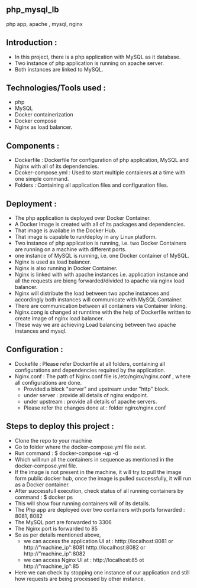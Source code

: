 ## php_mysql_lb
php app, apache , mysql, nginx

## Introduction :

* In this project, there is a php application with MySQL as it database.
* Two instance of php application is running on apache server.
* Both instances are linked to MySQL.

## Technologies/Tools used : 

* php
* MySQL
* Docker containerization
* Docker compose
* Nginx as load balancer.

## Components :
* Dockerfile : Dockerfile for configuration of php application, MySQL and Nginx with all of its dependencies.
* Dcoker-compose.yml : Used to start multiple contaienrs at a time with one simple command.
* Folders : Containing all application files and configuration files.

## Deployment :
* The php application is deployed over Docker Container.
* A Docker Image is created with all of its packages and dependencies.
* That image is availabe in the Docker Hub.
* That image is capable to run/deploy in any Linux platform.
* Two instance of php application is running, i.e. two Docker Containers are running on a machine with different ports.
* one instance of MySQL is running, i.e. one Docker container of MySQL.
* Nginx is used as load balancer.
* Nginx is also running in Docker Container. 
* Nginx is linked with with apache instances i.e. application instance and all the requests are bieng forwarded/divided to apache via nginx load balancer.
* Nginx will distribute the load between two apche instances and accordingly both instances will communicate with MySQL Container.
* There are communication between all containers via Container linking.
* Nginx.cong is changed at runntime with the help of Dockerfile written to create image of nginx load balancer.
* These way we are achieving Load balancing between two apache instances and mysql.

## Configuration :
* Dockefile : Please refer Dockerfile at all folders, containing all configurations and dependencies required by the application.
* Nginx.conf : The path of Nginx.conf file is /etc/nginx/nginx.conf , where all configurations are done.
  * Provided a block "server" and upstream under "http" block.
  * under server : provide all details of nginx endpoint.
  * under upstream : provide all details of apache servers.
  * Please refer the changes done at : folder nginx/nginx.conf

## Steps to deploy this project :

* Clone the repo to your machine
* Go to folder where the docker-compose.yml file exist.
* Run command : 
      $ docker-compose -up -d
* Which will run all the containers in sequence as mentioned in the docker-compose.yml file.
* If the image is not present in the machine, it will try to pull the image form public docker hub, once the image is pulled successfully, it will run as a Docker container.
* After successfull execution, check status of all running containers by command :
      $ docker ps
* This will show four running containers will of its details.
* The Php app are deployed over two containers with ports forwarded : 8081, 8082
* The MySQL port are forwarded to 3306
* The Nginx port is forwarded to 85
* So as per details mentioned above,
  * we can access the application UI at :
    htttp://localhost:8081 or http://"machine_ip":8081
    htttp://localhost:8082 or http://"machine_ip":8082
  * we can access Nginx UI at :
    http://localhost:85 ot http://"machine_ip":85
* Here we can check by stopping one instance of our application and still how requests are being processed by other instance.

